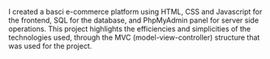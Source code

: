 I created a basci e-commerce platform using HTML, CSS and Javascript for the frontend, SQL for the database, and PhpMyAdmin panel for server side operations.
This project highlights the efficiencies and simplicities of the technologies used, through the MVC (model-view-controller) structure that was used for the project. 
